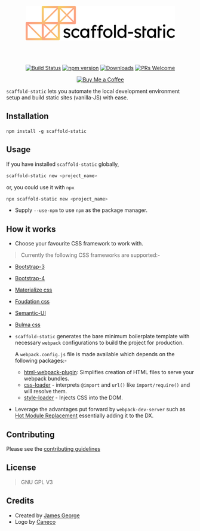 <p align="center">
	<img src="/art/logo.png" width="400" height="92" alt="scaffold-static logo">
</p>

<br>
<br>

<p align="center">
	<a href="https://travis-ci.com/jamesgeorge007/scaffold-static"><img src="https://travis-ci.com/jamesgeorge007/scaffold-static.svg?branch=master" alt="Build Status"/></a>
	<a href="https://www.npmjs.com/package/scaffold-static"><img src="https://badgen.net/npm/v/scaffold-static" alt="npm version"/></a>
	<a href="https://www.npmjs.com/package/scaffold-static"><img src="https://badgen.net/npm/dm/scaffold-static" alt="Downloads"/></a>
	<a href="http://github.com/jamesgeorge007/scaffold-static/pulls"><img src="https://img.shields.io/badge/PRs%20-welcome-brightgreen.svg" alt="PRs Welcome"/></a>
</p>

<p align="center">
	<a href='https://www.buymeacoffee.com/jamesgeorge007' target='_blank'><img height='36' style='border:0px;height:36px;' src='https://bmc-cdn.nyc3.digitaloceanspaces.com/BMC-button-images/custom_images/orange_img.png' border='0' alt='Buy Me a Coffee' /></a>
</p>

`scaffold-static` lets you automate the local development environment setup and build static sites (vanilla-JS) with ease.


## Installation
`npm install -g scaffold-static`


## Usage
If you have installed `scaffold-static`  globally, 

```sh
scaffold-static new <project_name>
```

or, you could use it with `npx`
```sh
npx scaffold-static new <project_name>
```

- Supply `--use-npm` to use `npm` as the package manager.


## How it works

* Choose your favourite CSS framework to work with.

> Currently the following CSS frameworks are supported:-

* [Bootstrap-3](https://getbootstrap.com/docs/3.3/)
* [Bootstrap-4](https://getbootstrap.com/)
* [Materialize css](https://materializecss.com/)
* [Foudation css](https://foundation.zurb.com/)
* [Semantic-UI](https://semantic-ui.com/)
* [Bulma css](https://bulma.io/)

* `scaffold-static` generates the bare minimum boilerplate template with necessary `webpack` configurations to build the project for production.

  A `webpack.config.js` file is made available which depends on the following packages:-
  - [html-webpack-plugin](https://github.com/jantimon/html-webpack-plugin): Simplifies creation of HTML files to serve your webpack bundles.
  - [css-loader](https://github.com/webpack-contrib/css-loader) -  interprets `@import` and `url()` like `import/require()` and will resolve them.
  - [style-loader](https://github.com/webpack-contrib/style-loader) - Injects CSS into the DOM.

* Leverage the advantages put forward by `webpack-dev-server` such as [Hot Module Replacement](https://webpack.js.org/concepts/hot-module-replacement/) essentially adding it to the DX.


## Contributing
  Please see the [contributing guidelines](.github/CONTRIBUTING.md)

## License
> GNU GPL V3


## Credits
- Created by [James George](https://twitter.com/james_madhacks)
- Logo by [Caneco](https://twitter.com/caneco)

